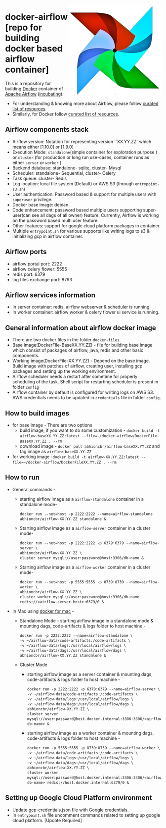 [<img src="https://github.com/abhioncbr/docker-airflow/raw/master/airflow-logo.png" align="right">](https://airflow.apache.org/)
# docker-airflow [repo for building docker based airflow container]
This is a repository for building [Docker](https://www.docker.com/) container of [Apache Airflow](https://airflow.apache.org/) ([incubating](https://incubator.apache.org/)).

* For understanding & knowing more about Airflow, please follow [curated list of resources](https://raw.githubusercontent.com/jghoman/awesome-apache-airflow).
* Similarly, for Docker follow [curated list of resources](https://github.com/veggiemonk/awesome-docker).

## Airflow components stack
- Airflow version: Notation for representing version ``XX.YY.ZZ` which means either [1.10.0] or [1.9.0]
- Execution Mode: `standalone`(simple container for exploration purpose ) or `cluster` (for production or long run use-cases, container runs as either `server` or `worker` )
- Backend database: standalone- sqlite, cluster- Mysql
- Scheduler: standalone- Sequential, cluster- Celery
- Task queue: cluster- Redis
- Log location: local file system (Default) or AWS S3 (through `entrypoint-s3.sh`)
- User authentication: Password based & support for multiple users with `superuser` privilege.
- Docker base image: debian
- Code enhancement: password based multiple users supporting super-user(can see all dags of all owner) feature. Currently, Airflow is working on the password based multi user feature.
- Other features: support for google cloud platform packages in container.
- Multiple `entrypoint.sh` for various supports like writing logs to s3 & initializing gcp in airflow container. 

## Airflow ports
- airflow portal port: 2222
- airflow celery flower: 5555
- redis port: 6379
- log files exchange port: 8793

## Airflow services information
- In server container: redis, airflow webserver & scheduler is running.
- In worker container: airflow worker & celery flower ui service is running.

## General information about airflow docker image
* There are two docker files in the folder `docker-files`.
* Base image(DockerFile-BaseXX.YY.ZZ) - file for building base image which consist of packages of airflow, java, redis and other basic components.
* Working image(DockerFile-XX.YY.ZZ) - Depend on the base image. Build image with patches of airflow, creating user, installing gcp packages and setting up the working environment.
* Airflow scheduler needs a restart after sometime for properly scheduling of the task. Shell script for restarting scheduler is present in folder `config`
* Airflow container by default is configured for writing logs on AWS S3. AWS credentials needs to be updated in `credentials` file in folder `config`.

## How to build images
* for base image - There are two options
  * build image, if you want to do some customization - `docker build -t airflow-baseXX.YY.ZZ:latest --file=~/docker-airflow/DockerFile-BaseXX.YY.ZZ . --rm`
  * download image - `docker pull abhioncbr/airflow-baseXX.YY.ZZ` and tag image as `airflow-baseXX.YY.ZZ`
* for working image -`docker build -t airflow-XX.YY.ZZ:latest --file=~/docker-airflow/DockerFileXX.YY.ZZ . --rm`

## How to run
* General commands -
    * starting airflow image as a `airflow-standalone` container in a standalone mode-
        ```shell
        docker run --net=host -p 2222:2222 --name=airflow-standalone abhioncbr/airflow-XX.YY.ZZ standalone &
        ```
    
    * Starting airflow image as a `airflow-server` container in a cluster mode-
        ```shell
        docker run --net=host -p 2222:2222 -p 6379:6379 --name=airflow-server \
        abhioncbr/airflow-XX.YY.ZZ \
        cluster server mysql://user:password@host:3306/db-name &
        ```

    * Starting airflow image as a `airflow-worker` container in a cluster mode-
        ```shell
        docker run --net=host -p 5555:5555 -p 8739:8739 --name=airflow-worker \
        abhioncbr/airflow-XX.YY.ZZ \
        cluster worker mysql://user:password@host:3306/db-name redis://<airflow-server-host>:6379/0 &
        ```

* In Mac using [docker for mac](https://docs.docker.com/docker-for-mac/install/) -
    * Standalone Mode - starting airflow image in a standalone mode & mounting dags, code-artifacts & logs folder to host machine -
        ```shell
        docker run -p 2222:2222 --name=airflow-standalone \
        -v ~/airflow-data/code-artifacts:/code-artifacts \
        -v ~/airflow-data/logs:/usr/local/airflow/logs \
        -v ~/airflow-data/dags:/usr/local/airflow/dags \
        abhioncbr/airflow-XX.YY.ZZ standalone &
        ```     
    
    * Cluster Mode
        * starting airflow image as a server container & mounting dags, code-artifacts & logs folder to host machine -
            ```shell
            docker run -p 2222:2222 -p 6379:6379 --name=airflow-server \
            -v ~/airflow-data/code-artifacts:/code-artifacts \
            -v ~/airflow-data/logs:/usr/local/airflow/logs \
            -v ~/airflow-data/dags:/usr/local/airflow/dags \
            abhioncbr/airflow-XX.YY.ZZ \
            cluster server mysql://user:password@host.docker.internal:3306:3306/<airflow-db-name> &
            ```
     
        * starting airflow image as a worker container & mounting dags, code-artifacts & logs folder to host machine - 
            ```shell
            docker run -p 5555:5555 -p 8739:8739 --name=airflow-worker \
            -v ~/airflow-data/code-artifacts:/code-artifacts \
            -v ~/airflow-data/logs:/usr/local/airflow/logs \
            -v ~/airflow-data/dags:/usr/local/airflow/dags \
            abhioncbr/airflow-XX.YY.ZZ \
            cluster worker mysql://user:password@host.docker.internal:3306:3306/<airflow-db-name> redis://host.docker.internal:6379/0 &   
            ``` 
     
## Setting up Google Cloud Platform environment
* Update gcp-credentials.json file with Google credentials.
* In `entrypoint.sh` file uncomment commands related to setting up google cloud platform. [Update Required]